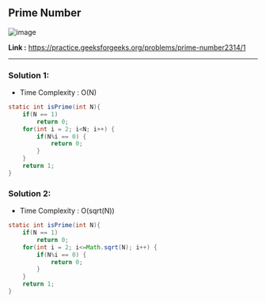 ## Prime Number 

![image](https://user-images.githubusercontent.com/23376002/224523067-23d0f62a-2f3b-4361-b0ff-2d258bfe98d3.png)

**Link :** https://practice.geeksforgeeks.org/problems/prime-number2314/1

-------------------------------------------------------------------------------------------------------------------------------------------------------


### Solution 1: 

- Time Complexity : O(N)


```java
static int isPrime(int N){
    if(N == 1)
        return 0;
    for(int i = 2; i<N; i++) {
        if(N%i == 0) {
            return 0;
        }
    }
    return 1;
}

```


### Solution 2: 

- Time Complexity : O(sqrt(N))


```java
static int isPrime(int N){
    if(N == 1)
        return 0;
    for(int i = 2; i<=Math.sqrt(N); i++) {
        if(N%i == 0) {
            return 0;
        }
    }
    return 1;
}

```



